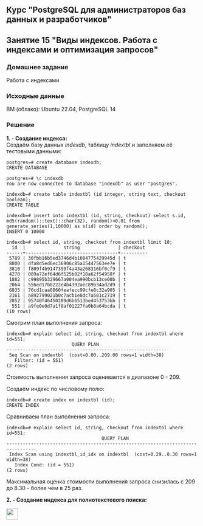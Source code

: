 ## Курс "PostgreSQL для администраторов баз данных и разработчиков"

## Занятие 15 "Виды индексов. Работа с индексами и оптимизация запросов"

### Домашнее задание
Работа с индексами

### Исходные данные
ВМ (облако): Ubuntu 22.04, PostgreSQL 14 

### Решение

**1. - Создание индекса:**  
Создаём базу данных _indexdb_, таблицу _indextbl_ и заполняем её тестовыми данными:
```
postgres=# create database indexdb;
CREATE DATABASE

postgres=# \c indexdb
You are now connected to database "indexdb" as user "postgres".

indexdb=# create table indextbl (id integer, string text, checkout boolean);
CREATE TABLE

indexdb=# insert into indextbl (id, string, checkout) select s.id, md5(random()::text)::char(32), random()<0.01 from generate_series(1,10000) as s(id) order by random();
INSERT 0 10000

indexdb=# select id, string, checkout from indextbl limit 10;
  id  |              string              | checkout
------+----------------------------------+----------
 5789 | 30fbb16b5ed3746d4b1084775429945d | t
 8800 | dfa8d5ed6ec36906c85a15447563ee7e | t
 3810 | f809f4b9147399f4a43a268316bf0cf9 | t
 4278 | 089a72ef64d6f525b02f18a62f54958f | t
 1882 | c99895b329667a004ea990bcb13ce00b | t
 2064 | 556ed17b8222e4b4392aec89b34ad2d9 | t
 6835 | 76cd1caa0860feafecc99cfe8c32a905 | t
 2161 | a892799021b0c7acb1e8dc7a581c2719 | t
 2852 | 95740f46450289d6b6513bed453753bb | t
  551 | a9fe0e0d7a1f8af01227fa0b8a64bcda | t
(10 rows)
```

Смотрим план выполнения запроса:
```
indexdb=# explain select id, string, checkout from indextbl where id=551;
                        QUERY PLAN
-----------------------------------------------------------
 Seq Scan on indextbl  (cost=0.00..209.00 rows=1 width=38)
   Filter: (id = 551)
(2 rows)
```
Стоимость выполнения запроса оценивается в диапазоне 0 - 209.

Создаём индекс по числовому полю:
```
indexdb=# create index on indextbl (id);
CREATE INDEX
```

Сравниваем план выполнения запроса:
```
indexdb=# explain select id, string, checkout from indextbl where id=551;
                                   QUERY PLAN
---------------------------------------------------------------------------------
 Index Scan using indextbl_id_idx on indextbl  (cost=0.29..8.30 rows=1 width=38)
   Index Cond: (id = 551)
(2 rows)
```
Максимальная оценка стоимости выполнения запроса снизилась с 209 до 8.30 - более чем в 25 раз.

**2. - Создание индекса для полнотекстового поиска:**












<code><img height="30" src="https://cdn.jsdelivr.net/npm/simple-icons@3.13.0/icons/postgresql.svg"></code>
